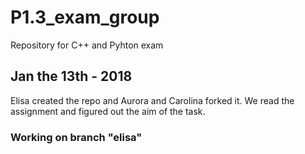 # P1.3_exam_group
Repository for C++ and Pyhton exam
## Jan the 13th - 2018
Elisa created the repo and Aurora and Carolina forked it.
We read the assignment and figured out the aim of the task.

### Working on branch "elisa"

